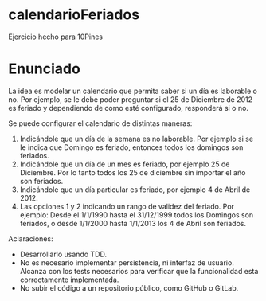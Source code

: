 # calendarioFeriados
Ejercicio hecho para 10Pines

# Enunciado

La idea es modelar un calendario que permita saber si un día es laborable o no. Por ejemplo, se le debe poder preguntar si el 25 de Diciembre de 2012 es feriado y dependiendo de como esté configurado, responderá si o no.

Se puede configurar el calendario de distintas maneras:
1) Indicándole que un día de la semana es no laborable. Por ejemplo si se le indica que Domingo es feriado, entonces todos los domingos son feriados.
2) Indicándole que un día de un mes es feriado, por ejemplo 25 de Diciembre. Por lo tanto todos los 25 de diciembre sin importar el año son feriados.
3) Indicándole que un día particular es feriado, por ejemplo 4 de Abril de 2012.
4) Las opciones 1 y 2 indicando un rango de validez del feriado. Por ejemplo: Desde el 1/1/1990 hasta el 31/12/1999 todos los Domingos son feriados, o desde 1/1/2000 hasta 1/1/2013 los 4 de Abril son feriados.

Aclaraciones:
- Desarrollarlo usando TDD.
- No es necesario implementar persistencia, ni interfaz de usuario. Alcanza con los tests necesarios para verificar que la funcionalidad esta correctamente implementada.
- No subir el código a un repositorio público, como GitHub o GitLab.
